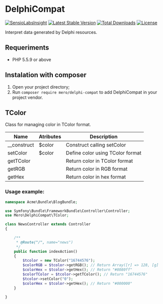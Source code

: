 DelphiCompat
============

[![SensioLabsInsight](https://insight.sensiolabs.com/projects/8183d0f4-e57f-44da-a11b-e9c746427deb/mini.png)](https://insight.sensiolabs.com/projects/8183d0f4-e57f-44da-a11b-e9c746427deb)
[![Latest Stable Version](https://poser.pugx.org/mero/delphi-compat/v/stable.svg)](https://packagist.org/packages/mero/delphi-compat)
[![Total Downloads](https://poser.pugx.org/mero/delphi-compat/downloads.svg)](https://packagist.org/packages/mero/delphi-compat)
[![License](https://poser.pugx.org/mero/delphi-compat/license.svg)](https://packagist.org/packages/mero/delphi-compat)

Interpret data generated by Delphi resources.

Requeriments
------------

- PHP 5.5.9 or above

Instalation with composer
-------------------------

1. Open your project directory;
2. Run `composer require mero/delphi-compat` to add DelphiCompat in your project vendor.

TColor
------

Class for managing color in TColor format.

| Name                         | Atributes   | Description                           |
| ---------------------------- | ------------| ------------------------------------- |
| __construct                  | $color      | Construct calling setColor            |
| setColor                     | $color      | Define color using TColor format      |
| getTColor                    |             | Return color in TColor format         |
| getRGB                       |             | Return color in RGB format            |
| getHex                       |             | Return color in hex format            |


### Usage example:
```php
namespace Acme\Bundle\BlogBundle;

use Symfony\Bundle\FrameworkBundle\Controller\Controller;
use Mero\DelphiCompat\TColor;

class NewsController extends Controller
{

    /**
     * @Route("/", name="news")
     */
    public function indexAction()
    {
        $tcolor = new TColor("16744576");
        $colorRGB = $tcolor->getRGB(); // Return Array([r] => 128, [g] => 128, [b] => 255)
        $colorHex = $tcolor->getHex(); // Return "#8080ff"
        $colorTColor = $tcolor->getTColor(); // Return "16744576"
        $tcolor->setColor("0");
        $colorHex = $tcolor->getHex(); // Return "#000000"
    }

}
```
